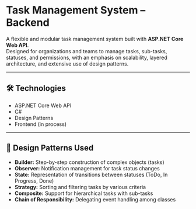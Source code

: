 # Task Management System – Backend

A flexible and modular task management system built with **ASP.NET Core Web API**.  
Designed for organizations and teams to manage tasks, sub-tasks, statuses, and permissions, with an emphasis on scalability, layered architecture, and extensive use of design patterns.

---

## 🛠️ Technologies

- ASP.NET Core Web API
- C#
- Design Patterns
- Frontend (in process)

---

## 🧠 Design Patterns Used

- **Builder:** Step-by-step construction of complex objects (tasks)
- **Observer:** Notification management for task status changes
- **State:** Representation of transitions between statuses (ToDo, In Progress, Done)
- **Strategy:** Sorting and filtering tasks by various criteria
- **Composite:** Support for hierarchical tasks with sub-tasks
- **Chain of Responsibility:** Delegating event handling among classes
